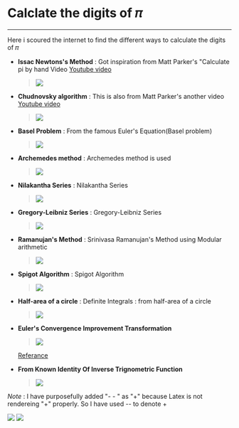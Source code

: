 # Calclate the digits of 𝜋
---

Here i scoured the internet to find the different ways to calculate the digits of 𝜋

* **Issac Newtons's Method** : Got inspiration from Matt Parker's "Calculate pi by    hand Video [Youtube video](https://www.youtube.com/watch?v=CKl1B8y4qXw "Matt Parker's video")
  > <img src="https://latex.codecogs.com/svg.latex?\Large&space;\pi=\frac{3\sqrt{3}}{4}+24\left(\frac{1}{12}-\frac{1}{5.2^5}-\frac{1}{7.2^9}-\frac{1}{9.2^12}-.....\right)">

* **Chudnovsky algorithm** : This is also from Matt Parker's another video [Youtube video](https://www.youtube.com/watch?v=LhlqCJjbEa0 "Other Video")
  > <img src="https://latex.codecogs.com/svg.latex?\Large&space;\pi = \frac{426880\sqrt{10005}}{\sum_{k=0}^{\infty} \frac{(6k)!(545140134k + 13591409)}{(3k)!(k!)^3(-262537412640768000^k)}}">

* **Basel Problem** : From the famous Euler's Equation(Basel problem) 
   >  <img src="https://latex.codecogs.com/svg.latex?\Large&space;\pi = \sum_{n=1}^{\infty} \frac{1}{n^2}">

* **Archemedes method** : Archemedes method is used 
    > <img src="https://latex.codecogs.com/svg.latex?\Large&space;\lim_{n\to\infty} n\sin(\frac{180}{n})">

* **Nilakantha Series** : Nilakantha Series
  > <img src="https://latex.codecogs.com/svg.latex?\Large&space;\pi = 3 + \frac{4}{2\times3\times4} + \frac{4}{4\times5\times6} + \frac{4}{6\times7\times8} .....">

* **Gregory-Leibniz Series** :  Gregory-Leibniz Series
  > <img src="https://latex.codecogs.com/svg.latex?\Large&space;\frac{\pi}{6} =1 - \frac{1}{3} + \frac{1}{5} - \frac{1}{7} + \frac{1}{9} .....">
* **Ramanujan's Method** : Srinivasa Ramanujan's Method using Modular arithmetic
  > <img src="https://latex.codecogs.com/svg.latex?\Large&space;\frac{1}{\pi} = \frac{2\sqrt{2}}{9801}\sum_{k=0}^{\infty}\frac{(4k)!(1103+26390k)}{(k!)^4(396^{4k})}">

* **Spigot Algorithm** : Spigot Algorithm
  >  <img src="https://latex.codecogs.com/svg.latex?\Large&space;\pi = \sum_{k=0}^{k=\infty} \frac{1}{16^k} \left(\frac{4}{8k + 1} - \frac{2}{8k + 4} - \frac{1}{8k+ 5} - \frac{1}{8k+6} \right)">

* **Half-area of a circle** : Definite Integrals : from half-area of a circle
  >  <img src="https://latex.codecogs.com/svg.latex?\Large&space;\frac{\pi}{2} = \int_{-1}^{1} \sqrt{1-x^2}dx">

* **Euler's Convergence Improvement Transformation** 
  >  <img src="https://latex.codecogs.com/svg.latex?\Large&space;\frac{\pi}{2} = \sum_{n=0}^{\infty} \frac{n!}{(2n + 1)!!}"/>
  [Referance](https://mathworld.wolfram.com/PiFormulas.html "Click this")

* **From Known Identity Of Inverse Trignometric Function**
  >  <img src="https://latex.codecogs.com/svg.latex?\Large&space;\frac{\pi}{4} = \tan^{-1} (1) = \int_{0}^{1}\frac{1}{1+x^2}dx"/>

*Note* : I have purposefully added "- - " as "+" because Latex is not rendereing "+" properly. So I have used -- to denote +


<img src="https://latex.codecogs.com/svg.latex?\Large&space;x=\frac{-b\pm\sqrt{b^2+4ac}}{2a}"/>


<img src="https://latex.codecogs.com/svg.latex?\Large&space;\frac{\pi}{2} = \sum_{n=0}^{\infty} \frac{n!}{(2n + 1)!!}"/>
